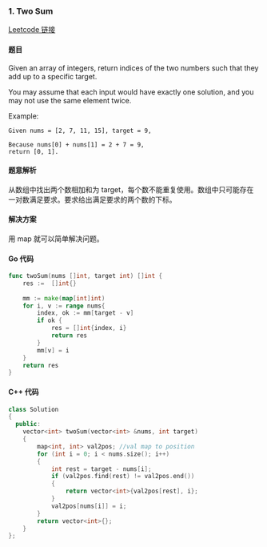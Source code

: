 ### 1. Two Sum

[Leetcode 链接](https://leetcode.com/problems/two-sum/description/)

#### 题目

Given an array of integers, return indices of the two numbers such that they add up to a specific target.

You may assume that each input would have exactly one solution, and you may not use the same element twice.

Example:
```
Given nums = [2, 7, 11, 15], target = 9,

Because nums[0] + nums[1] = 2 + 7 = 9,
return [0, 1].
```

#### 题意解析

从数组中找出两个数相加和为 target，每个数不能重复使用。数组中只可能存在一对数满足要求。要求给出满足要求的两个数的下标。

#### 解决方案
用 map 就可以简单解决问题。

#### Go 代码
``` go
func twoSum(nums []int, target int) []int {
    res :=  []int{}
    
    mm := make(map[int]int)
    for i, v := range nums{
        index, ok := mm[target - v]
        if ok {
            res = []int{index, i}
            return res
        }
        mm[v] = i
    }
    return res 
}
```

#### C++ 代码
``` cpp
class Solution
{
  public:
    vector<int> twoSum(vector<int> &nums, int target)
    {
        map<int, int> val2pos; //val map to position
        for (int i = 0; i < nums.size(); i++)
        {
            int rest = target - nums[i];
            if (val2pos.find(rest) != val2pos.end())
            {
                return vector<int>{val2pos[rest], i};
            }
            val2pos[nums[i]] = i;
        }
        return vector<int>{};
    }
};
```
